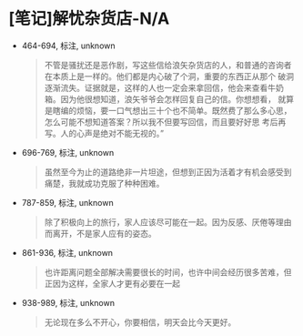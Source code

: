 # [笔记]解忧杂货店-N/A


-   464-694, 标注, unknown

    > 不管是骚扰还是恶作剧，写这些信给浪矢杂货店的人，和普通的咨询者在本质上是一样的。他们都是内心破了个洞，重要的东西正从那个 破洞逐渐流失。证据就是，这样的人也一定会来拿回信，他会来查看牛奶箱。因为他很想知道，浪矢爷爷会怎样回复自己的信。你想想看， 就算是瞎编的烦恼，要一口气想出三十个也不简单。既然费了那么多心思，怎么可能不想知道答案？所以我不但要写回信，而且要好好思 考后再写。人的心声是绝对不能无视的。”

-   696-769, 标注, unknown

    > 虽然至今为止的道路绝非一片坦途，但想到正因为活着才有机会感受到痛楚，我就成功克服了种种困难。

-   787-859, 标注, unknown

    > 除了积极向上的旅行，家人应该尽可能在一起。因为反感、厌倦等理由而离开，不是家人应有的姿态。

-   861-936, 标注, unknown

    > 也许距离问题全部解决需要很长的时间，也许中间会经历很多苦难，但正因为这样，全家人才更有必要在一起

-   938-989, 标注, unknown

    > 无论现在多么不开心，你要相信，明天会比今天更好。

